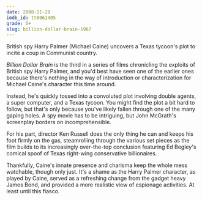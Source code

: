 ```yaml
---
date: 2008-11-29
imdb_id: tt0061405
grade: D+
slug: billion-dollar-brain-1967
---
```


British spy Harry Palmer (Michael Caine) uncovers a Texas tycoon's plot to incite a coup in Communist country.

_Billion Dollar Brain_ is the third in a series of films chronicling the exploits of British spy Harry Palmer, and you'd best have seen one of the earlier ones because there's nothing in the way of introduction or characterization for Michael Caine's character this time around.

Instead, he's quickly tossed into a convoluted plot involving double agents, a super computer, and a Texas tycoon. You might find the plot a bit hard to follow, but that's only because you've likely fallen through one of the many gaping holes. A spy movie has to be intriguing, but John McGrath's screenplay borders on incomprehensible.

For his part, director Ken Russell does the only thing he can and keeps his foot firmly on the gas, steamrolling through the various set pieces as the film builds to its increasingly over-the-top conclusion featuring Ed Begley's comical spoof of Texas right-wing conservative billionaires.

Thankfully, Caine's innate presence and charisma keep the whole mess watchable, though only just. It's a shame as the Harry Palmer character, as played by Caine, served as a refreshing change from the gadget heavy James Bond, and provided a more realistic view of espionage activities. At least until this fiasco.
